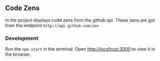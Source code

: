 ## Code Zens

In the project displays code zens from the github api. 
These zens are got from the endpoint `http://api.github.com/zen`

### Development

Run the `npm start` in the terminal.
Open [http://localhost:3000](http://localhost:3000) to view it in the browser.
